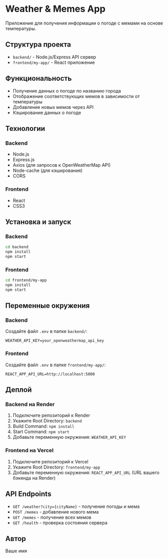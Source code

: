 # Weather & Memes App

Приложение для получения информации о погоде с мемами на основе температуры.

## Структура проекта

- `backend/` - Node.js/Express API сервер
- `frontend/my-app/` - React приложение

## Функциональность

- Получение данных о погоде по названию города
- Отображение соответствующих мемов в зависимости от температуры
- Добавление новых мемов через API
- Кэширование данных о погоде

## Технологии

### Backend
- Node.js
- Express.js
- Axios (для запросов к OpenWeatherMap API)
- Node-cache (для кэширования)
- CORS

### Frontend
- React
- CSS3

## Установка и запуск

### Backend
```bash
cd backend
npm install
npm start
```

### Frontend
```bash
cd frontend/my-app
npm install
npm start
```

## Переменные окружения

### Backend
Создайте файл `.env` в папке `backend/`:
```
WEATHER_API_KEY=your_openweathermap_api_key
```

### Frontend
Создайте файл `.env` в папке `frontend/my-app/`:
```
REACT_APP_API_URL=http://localhost:5000
```

## Деплой

### Backend на Render
1. Подключите репозиторий к Render
2. Укажите Root Directory: `backend`
3. Build Command: `npm install`
4. Start Command: `npm start`
5. Добавьте переменную окружения: `WEATHER_API_KEY`

### Frontend на Vercel
1. Подключите репозиторий к Vercel
2. Укажите Root Directory: `frontend/my-app`
3. Добавьте переменную окружения: `REACT_APP_API_URL` (URL вашего бэкенда на Render)

## API Endpoints

- `GET /weather?city={cityName}` - получение погоды и мема
- `POST /memes` - добавление нового мема
- `GET /memes` - получение всех мемов
- `GET /health` - проверка состояния сервера

## Автор

Ваше имя
